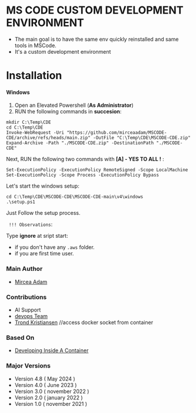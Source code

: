 # MS CODE CUSTOM DEVELOPMENT ENVIRONMENT


- The main goal is to have the same env quickly reinstalled and same tools in MSCode.
- It's a custom development environment 

# Installation

#### Windows


1. Open an Elevated Powershell (**As Administrator**)
2. RUN the following commands in **succesion**:
```
mkdir C:\Temp\CDE
cd C:\Temp\CDE
Invoke-WebRequest -Uri "https://github.com/mirceaadam/MSCODE-CDE/archive/refs/heads/main.zip" -OutFile "C:\Temp\CDE\MSCODE-CDE.zip"
Expand-Archive -Path "./MSCODE-CDE.zip" -DestinationPath "./MSCODE-CDE"
```
Next, RUN the following two commands with 
**[A] - YES TO ALL !** :
```
Set-ExecutionPolicy -ExecutionPolicy RemoteSigned -Scope LocalMachine 
Set-ExecutionPolicy -Scope Process -ExecutionPolicy Bypass
```
Let's start the windows setup:
``` 
cd C:\Temp\CDE\MSCODE-CDE\MSCODE-CDE-main\v4\windows
.\setup.ps1
```

Just Follow the setup process.

` !!! Observations`: 

Type **ignore** at sript start: 
- if you don't have any `.aws` folder.
- if you are first time user.

### Main Author
- [Mircea Adam](https://github.com/mirceaadam)

### Contributions
- AI Support
- [devops Team](https://google.com)
- [Trond Kristiansen](https://github.com) //access docker socket from container

### Based On
- [Developing Inside A Container](https://code.visualstudio.com/docs/devcontainers/containers#_quick-start-open-an-existing-folder-in-a-container)


### Major Versions
- Version 4.8 ( May 2024 ) 
- Version 4.0 ( June 2023 )
- Version 3.0 ( november 2022 )
- Version 2.0 ( january 2022 )
- Version 1.0 ( november 2021 )

